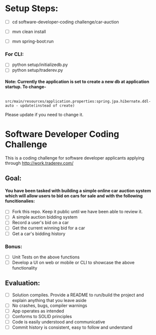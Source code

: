 # Setup Steps:

 - [ ] cd software-developer-coding challenge/car-auction

 - [ ] mvn clean install
 - [ ] mvn spring-boot:run

 ### For CLI:

 - [ ] python setup/initializedb.py
 - [ ] python setup/traderev.py
 
 #### Note: Currently the application is set to create a new db at application startup. To change- 
 			src/main/resources/application.properties:spring.jpa.hibernate.ddl-auto - update(instead of create)
 	
 
 Please update if you need to change it.


# Software Developer Coding Challenge

This is a coding challenge for software developer applicants applying through http://work.traderev.com/

## Goal:

#### You have been tasked with building a simple online car auction system which will allow users to bid on cars for sale and with the following funcitionalies: 

  - [ ] Fork this repo. Keep it public until we have been able to review it.
  - [ ] A simple auction bidding system
  - [ ] Record a user's bid on a car
  - [ ] Get the current winning bid for a car
  - [ ] Get a car's bidding history 

 ### Bonus:

  - [ ] Unit Tests on the above functions
  - [ ] Develop a UI on web or mobile or CLI to showcase the above functionality

## Evaluation:

 - [ ] Solution compiles. Provide a README to run/build the project and explain anything that you leave aside
 - [ ] No crashes, bugs, compiler warnings
 - [ ] App operates as intended
 - [ ] Conforms to SOLID principles
 - [ ] Code is easily understood and communicative
 - [ ] Commit history is consistent, easy to follow and understand
